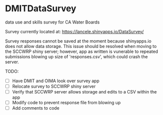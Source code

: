 # DMITDataSurvey
data use and skills survey for CA Water Boards

Survey currently located at:
https://lancele.shinyapps.io/DataSurvey/

Survey responses cannot be saved at the moment because shinyapps.io does not allow data storage. This issue should be resolved when moving to the SCCWRP shiny server; however, app as written is vunerable to repeated submissions blowing up size of 'responses.csv', which could crash the server.

TODO:
- [ ] Have DMIT and OIMA look over survey app
- [ ] Relocate survey to SCCWRP shiny server
- [ ] Verify that SCCWRP server allows storage and edits to a CSV within the app
- [ ] Modify code to prevent response file from blowing up
- [ ] Add comments to code
